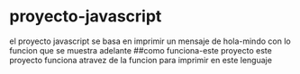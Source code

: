 # proyecto-javascript
el proyecto javascript se basa en imprimir un mensaje de hola-mindo
con lo funcion que se muestra adelante 
##como funciona-este proyecto
este proyecto funciona atravez de la funcion  para imprimir en este lenguaje
